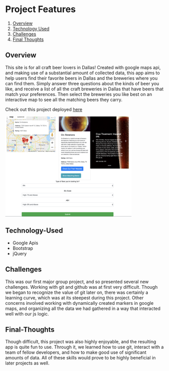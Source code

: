 # Project Features

1. [Overview](#Overview)
2. [Technology Used](#Technology-Used)
3. [Challenges](#Challenges)
4. [Final Thoughts](#Final-Thoughts)

## Overview

This site is for all craft beer lovers in Dallas! Created with google maps api, and making use of a substantial amount of collected data, this app aims to help users find their favorite beers in Dallas and the breweries where you can find them. Simply answer three questions about the kinds of beer you like, and receive a list of all the craft breweries in Dallas that have beers that match your preferences. Then select the breweries you like best on an interactive map to see all the matching beers they carry.

Check out this project deployed [here](https://nima99.github.io/The-Brewers)

<img src="./Assets/Images/Brweries Project.png" alt="finding an ipa on the map" width="400"/>

## Technology-Used

- Google Apis
- Bootstrap
- jQuery

## Challenges

This was our first major group project, and so presented several new challenges. Working with git and github was at first very difficult. Though we began to recognize the value of git later on, there was certainly a learning curve, which was at its steepest during this project. Other concerns involved working with dynamically created markers in google maps, and organizing all the data we had gathered in a way that interacted well with our js logic.

## Final-Thoughts

Though difficult, this project was also highly enjoyable, and the resulting app is quite fun to use. Through it, we learned how to use git, interact with a team of fellow developers, and how to make good use of significant amounts of data. All of these skills would prove to be highly beneficial in later projects as well.
